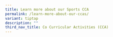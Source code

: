 ```yaml
---
title: Learn more about our Sports CCA
permalink: /learn-more-about-our-ccas/
variant: tiptap
description: ""
third_nav_title: Co Curricular Activities (CCA)
---
```

